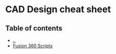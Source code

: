 # CAD Design cheat sheet

## Table of contents
* [&nldr;](../)
* [Fusion 360 Scripts](fusion360_scripts.md)
